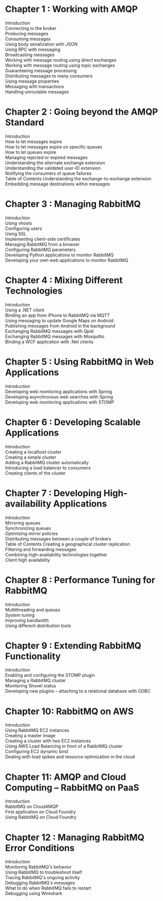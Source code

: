 # Chapter 1 : Working with AMQP  
Introduction  
Connecting to the broker  
Producing messages  
Consuming messages  
Using body serialization with JSON  
Using RPC with messaging  
Broadcasting messages  
Working with message routing using direct exchanges  
Working with message routing using topic exchanges  
Guaranteeing message processing  
Distributing messages to many consumers  
Using message properties  
Messaging with transactions  
Handling unroutable messages  

# Chapter 2 : Going beyond the AMQP Standard  
Introduction  
How to let messages expire  
How to let messages expire on specific queues  
How to let queues expire  
Managing rejected or expired messages  
Understanding the alternate exchange extension  
Understanding the validated user-ID extension  
Notifying the consumers of queue failures  
Table of Contents
Understanding the exchange-to-exchange extension  
Embedding message destinations within messages  

# Chapter 3 : Managing RabbitMQ  
Introduction  
Using vhosts  
Configuring users  
Using SSL  
Implementing client-side certificates  
Managing RabbitMQ from a browser  
Configuring RabbitMQ parameters  
Developing Python applications to monitor RabbitMQ  
Developing your own web applications to monitor RabbitMQ  

# Chapter 4 : Mixing Different Technologies  
Introduction  
Using a .NET client  
Binding an app from iPhone to RabbitMQ via MQTT  
Using messaging to update Google Maps on Android  
Publishing messages from Android in the background  
Exchanging RabbitMQ messages with Qpid  
Exchanging RabbitMQ messages with Mosquitto  
Binding a WCF application with .Net clients  

# Chapter 5 : Using RabbitMQ in Web Applications  
Introduction  
Developing web monitoring applications with Spring  
Developing asynchronous web searches with Spring  
Developing web monitoring applications with STOMP  

# Chapter 6 : Developing Scalable Applications  
Introduction  
Creating a localhost cluster  
Creating a simple cluster  
Adding a RabbitMQ cluster automatically  
Introducing a load balancer to consumers  
Creating clients of the cluster  

# Chapter 7 : Developing High-availability Applications  
Introduction  
Mirroring queues  
Synchronizing queues  
Optimizing mirror policies  
Distributing messages between a couple of brokers  
Table of Contents
Creating a geographical cluster replication  
Filtering and forwarding messages  
Combining high-availability technologies together  
Client high availability  

# Chapter 8 : Performance Tuning for RabbitMQ  
Introduction  
Multithreading and queues  
System tuning  
Improving bandwidth  
Using different distribution tools  

# Chapter 9 : Extending RabbitMQ Functionality  
Introduction  
Enabling and configuring the STOMP plugin  
Managing a RabbitMQ cluster  
Monitoring Shovel status  
Developing new plugins – attaching to a relational database with ODBC  

# Chapter 10: RabbitMQ on AWS  
Introduction  
Using RabbitMQ EC2 instances  
Creating a master image  
Creating a cluster with two EC2 instances  
Using AWS Load Balancing in front of a RabbitMQ cluster  
Configuring EC2 dynamic bind  
Dealing with load spikes and resource optimization in the cloud  

# Chapter 11: AMQP and Cloud Computing – RabbitMQ on PaaS  
Introduction  
RabbitMQ on CloudAMQP  
First application on Cloud Foundry  
Using RabbitMQ on Cloud Foundry  

# Chapter 12 : Managing RabbitMQ Error Conditions  
Introduction  
Monitoring RabbitMQ's behavior  
Using RabbitMQ to troubleshoot itself  
Tracing RabbitMQ's ongoing activity  
Debugging RabbitMQ's messages  
What to do when RabbitMQ fails to restart  
Debugging using Wireshark  
